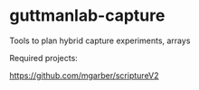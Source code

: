 guttmanlab-capture
==================

Tools to plan hybrid capture experiments, arrays

Required projects:

https://github.com/mgarber/scriptureV2

